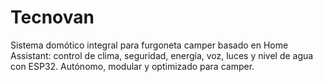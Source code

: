 # Tecnovan
Sistema domótico integral para furgoneta camper basado en Home Assistant: control de clima, seguridad, energía, voz, luces y nivel de agua con ESP32. Autónomo, modular y optimizado para camper.
